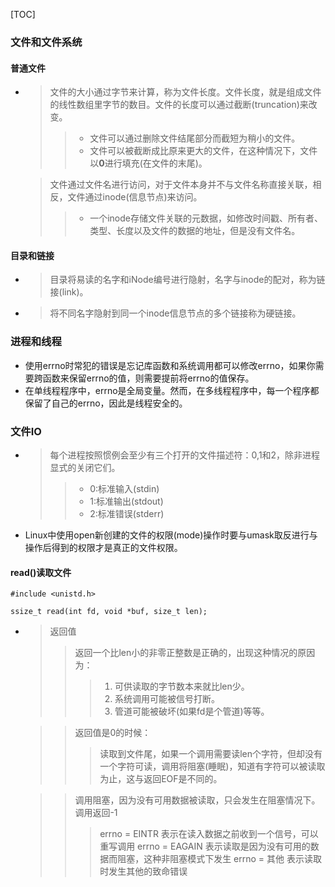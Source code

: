 [TOC]
### 文件和文件系统
#### 普通文件
- 	> 文件的大小通过字节来计算，称为文件长度。文件长度，就是组成文件的线性数组里字节的数目。文件的长度可以通过截断(truncation)来改变。
	>> - 文件可以通过删除文件结尾部分而截短为稍小的文件。
	>> - 文件可以被截断成比原来更大的文件，在这种情况下，文件以**0**进行填充(在文件的末尾)。

	> 文件通过文件名进行访问，对于文件本身并不与文件名称直接关联，相反，文件通过inode(信息节点)来访问。
	>> - 一个inode存储文件关联的元数据，如修改时间戳、所有者、类型、长度以及文件的数据的地址，但是没有文件名。

#### 目录和链接
- > 目录将易读的名字和iNode编号进行隐射，名字与inode的配对，称为链接(link)。
- > 将不同名字隐射到同一个inode信息节点的多个链接称为硬链接。

### 进程和线程
- 使用errno时常犯的错误是忘记库函数和系统调用都可以修改errno，如果你需要跨函数来保留errno的值，则需要提前将errno的值保存。
- 在单线程程序中，errno是全局变量。然而，在多线程程序中，每一个程序都保留了自己的errno，因此是线程安全的。

### 文件IO
- > 每个进程按照惯例会至少有三个打开的文件描述符：0,1和2，除非进程显式的关闭它们。
  >> - 0:标准输入(stdin)
  >> - 1:标准输出(stdout)
  >> - 2:标准错误(stderr)
- Linux中使用open新创建的文件的权限(mode)操作时要与umask取反进行与操作后得到的权限才是真正的文件权限。

#### read()读取文件

```
#include <unistd.h>

ssize_t read(int fd, void *buf, size_t len);
```
- > 返回值
  >> 返回一个比len小的非零正整数是正确的，出现这种情况的原因为：
  >>> 1. 可供读取的字节数本来就比len少。
  >>> 2. 系统调用可能被信号打断。
  >>> 3. 管道可能被破坏(如果fd是个管道)等等。

  >> 返回值是0的时候：
  >>> 读取到文件尾，如果一个调用需要读len个字符，但却没有一个字符可读，调用将阻塞(睡眠)，知道有字符可以被读取为止，这与返回EOF是不同的。

  >> 调用阻塞，因为没有可用数据被读取，只会发生在阻塞情况下。
  >> 调用返回-1
  >>> errno = EINTR 表示在读入数据之前收到一个信号，可以重写调用
  >>> errno = EAGAIN 表示读取是因为没有可用的数据而阻塞，这种非阻塞模式下发生
  >>> errno = 其他 表示读取时发生其他的致命错误

